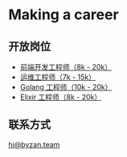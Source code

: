 # Making a career

## 开放岗位
- [前端开发工程师（8k - 20k）](https://github.com/Byzanteam/handbook/blob/master/hiring/frontend.md)
- [运维工程师（7k - 15k）](https://github.com/Byzanteam/handbook/blob/master/hiring/operations.md)
- [Golang 工程师（10k - 20k）](https://github.com/Byzanteam/handbook/blob/master/hiring/golang.md)
- [Elixir 工程师（8k - 20k）](https://github.com/Byzanteam/handbook/blob/master/hiring/elixir.md)

## 联系方式
hi@byzan.team
